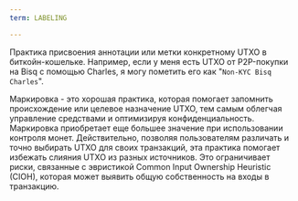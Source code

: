 ```yaml
---
term: LABELING

---
```

Практика присвоения аннотации или метки конкретному UTXO в биткойн-кошельке. Например, если у меня есть UTXO от P2P-покупки на Bisq с помощью Charles, я могу пометить его как "`Non-KYC Bisq Charles`".

Маркировка - это хорошая практика, которая помогает запомнить происхождение или целевое назначение UTXO, тем самым облегчая управление средствами и оптимизируя конфиденциальность. Маркировка приобретает еще большее значение при использовании контроля монет. Действительно, позволяя пользователям различать и точно выбирать UTXO для своих транзакций, эта практика помогает избежать слияния UTXO из разных источников. Это ограничивает риски, связанные с эвристикой Common Input Ownership Heuristic (CIOH), которая может выявить общую собственность на входы в транзакцию.